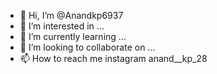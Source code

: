 - 👋 Hi, I’m @Anandkp6937
- 👀 I’m interested in ...
- 🌱 I’m currently learning ...
- 💞️ I’m looking to collaborate on ...
- 📫 How to reach me  instagram anand__kp_28 

<!---
Anandkp6937/Anandkp6937 is a ✨ special ✨ repository because its `README.md` (this file) appears on your GitHub profile.
You can click the Preview link to take a look at your changes.
--->
